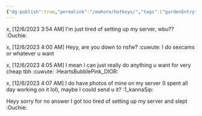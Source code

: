 ```yaml
---
{"dg-publish":true,"permalink":"/ewhore/hotkeys/","tags":["gardenEntry"],"created":"2024-02-03T15:46:21.652-03:00"}
---
```




x, [12/6/2023 3:54 AM]
I'm just tired of setting up my server, wbu?? :Ouchie:

x, [12/6/2023 4:00 AM]
Heyy, are you down to nsfw? :cuwute: I do sexcams or whatever u want

x, [12/6/2023 4:05 AM]
I mean I can just really do anything u want for very cheap tbh :cuwute: :HeartsBubblePink_DIOR:

x, [12/6/2023 4:07 AM]
I do have photos of mine on my server (I spent all day working on it lol), maybe I could send u it? :1_kannaSip:

Heyy sorry for no answer I got too tired of setting up my server and slept :Ouchie: